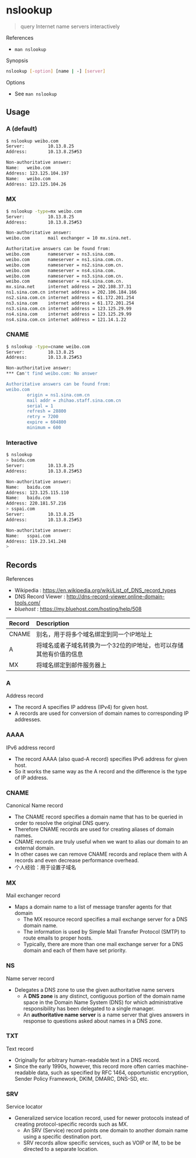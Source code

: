 # nslookup

> query Internet name servers interactively

References

- `man nslookup`

Synopsis

```bash
nslookup [-option] [name | -] [server]
```

Options

- See `man nslookup`

## Usage

### A (default)

```bash
$ nslookup weibo.com
Server:         10.13.8.25
Address:        10.13.8.25#53

Non-authoritative answer:
Name:   weibo.com
Address: 123.125.104.197
Name:   weibo.com
Address: 123.125.104.26
```

### MX

```bash
$ nslookup -type=mx weibo.com
Server:         10.13.8.25
Address:        10.13.8.25#53

Non-authoritative answer:
weibo.com       mail exchanger = 10 mx.sina.net.

Authoritative answers can be found from:
weibo.com       nameserver = ns3.sina.com.
weibo.com       nameserver = ns1.sina.com.cn.
weibo.com       nameserver = ns2.sina.com.cn.
weibo.com       nameserver = ns4.sina.com.
weibo.com       nameserver = ns3.sina.com.cn.
weibo.com       nameserver = ns4.sina.com.cn.
mx.sina.net     internet address = 202.108.37.31
ns1.sina.com.cn internet address = 202.106.184.166
ns2.sina.com.cn internet address = 61.172.201.254
ns3.sina.com    internet address = 61.172.201.254
ns3.sina.com.cn internet address = 123.125.29.99
ns4.sina.com    internet address = 123.125.29.99
ns4.sina.com.cn internet address = 121.14.1.22
```

### CNAME

```bash
$ nslookup -type=cname weibo.com
Server:         10.13.8.25
Address:        10.13.8.25#53

Non-authoritative answer:
*** Can't find weibo.com: No answer

Authoritative answers can be found from:
weibo.com
        origin = ns1.sina.com.cn
        mail addr = zhihao.staff.sina.com.cn
        serial = 1
        refresh = 28800
        retry = 7200
        expire = 604800
        minimum = 600
```

### Interactive

```bash
$ nslookup
> baidu.com
Server:         10.13.8.25
Address:        10.13.8.25#53

Non-authoritative answer:
Name:   baidu.com
Address: 123.125.115.110
Name:   baidu.com
Address: 220.181.57.216
> sspai.com
Server:         10.13.8.25
Address:        10.13.8.25#53

Non-authoritative answer:
Name:   sspai.com
Address: 119.23.141.248
>
```

## Records

References

- Wikipedia : https://en.wikipedia.org/wiki/List_of_DNS_record_types
- DNS Record Viewer : http://dns-record-viewer.online-domain-tools.com/
- _bluehost_ : https://my.bluehost.com/hosting/help/508

|Record|Description|
|:-|:-|
|CNAME|别名，用于将多个域名绑定到同一个IP地址上|
|A|将域名或者子域名转换为一个32位的IP地址，也可以存储其他有价值的信息|
|MX|将域名绑定到邮件服务器上|

### A

Address record

- The record A specifies IP address (IPv4) for given host.
- A records are used for conversion of domain names to corresponding IP addresses.

### AAAA

IPv6 address record

- The record AAAA (also quad-A record) specifies IPv6 address for given host.
- So it works the same way as the A record and the difference is the type of IP address.

### CNAME

Canonical Name record

- The CNAME record specifies a domain name that has to be queried in order to resolve the original DNS query.
- Therefore CNAME records are used for creating aliases of domain names.
- CNAME records are truly useful when we want to alias our domain to an external domain.
- In other cases we can remove CNAME records and replace them with A records and even decrease performance overhead.
- 个人经验：用于设置子域名

### MX

Mail exchanger record

- Maps a domain name to a list of message transfer agents for that domain
    - The MX resource record specifies a mail exchange server for a DNS domain name.
    - The information is used by Simple Mail Transfer Protocol (SMTP) to route emails to proper hosts.
    - Typically, there are more than one mail exchange server for a DNS domain and each of them have set priority.

### NS

Name server record

- Delegates a DNS zone to use the given authoritative name servers
    - A **DNS zone** is any distinct, contiguous portion of the domain name space in the Domain Name System (DNS) for which administrative responsibility has been delegated to a single manager.
    - An **authoritative name server** is a name server that gives answers in response to questions asked about names in a DNS zone.

### TXT

Text record

- Originally for arbitrary human-readable text in a DNS record.
- Since the early 1990s, however, this record more often carries machine-readable data, such as specified by RFC 1464, opportunistic encryption, Sender Policy Framework, DKIM, DMARC, DNS-SD, etc.

### SRV

Service locator

- Generalized service location record, used for newer protocols instead of creating protocol-specific records such as MX.
    - An SRV (Service) record points one domain to another domain name using a specific destination port.
    - SRV records allow specific services, such as VOIP or IM, to be be directed to a separate location.
